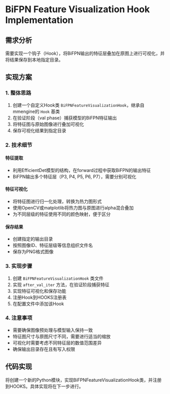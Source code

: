 # BiFPN Feature Visualization Hook Implementation

## 需求分析

需要实现一个钩子（Hook），将BiFPN输出的特征层叠加在原图上进行可视化，并将结果保存到本地指定目录。

## 实现方案

### 1. 整体思路

1. 创建一个自定义Hook类 `BiFPNFeatureVisualizationHook`，继承自mmengine的 `Hook` 基类
2. 在验证阶段（val phase）捕获模型的BiFPN特征输出
3. 将特征图与原始图像进行叠加可视化
4. 保存可视化结果到指定目录

### 2. 技术细节

#### 特征提取

- 利用EfficientDet模型的结构，在forward过程中获取BiFPN的输出特征
- BiFPN输出多个特征层（P3, P4, P5, P6, P7），需要分别可视化

#### 特征可视化

- 将特征图进行归一化处理，转换为热力图形式
- 使用OpenCV或matplotlib将热力图与原图进行alpha混合叠加
- 为不同层级的特征使用不同的颜色映射，便于区分

#### 保存结果

- 创建指定的输出目录
- 按照图像ID、特征层级等信息组织文件名
- 保存为PNG格式图像

### 3. 实现步骤

1. 创建 `BiFPNFeatureVisualizationHook` 类文件
2. 实现 `after_val_iter` 方法，在验证阶段捕获特征
3. 实现特征可视化和保存功能
4. 注册Hook到HOOKS注册表
5. 在配置文件中添加该Hook

### 4. 注意事项

- 需要确保图像预处理与模型输入保持一致
- 特征图尺寸与原图尺寸不同，需要进行适当的缩放
- 可视化时需要考虑不同特征层的数值范围差异
- 确保输出目录存在且有写入权限

## 代码实现

将创建一个新的Python模块，实现BiFPNFeatureVisualizationHook类，并注册到HOOKS。具体实现将在下一步进行。
